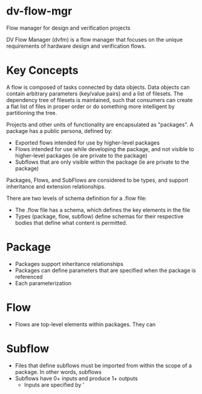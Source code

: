 # dv-flow-mgr
Flow manager for design and verification projects

DV Flow Manager (dvfm) is a flow manager that focuses on the unique requirements
of hardware design and verification flows. 

# Key Concepts

A flow is composed of tasks connected by data objects. Data objects can contain
arbitrary parameters (key/value pairs) and a list of filesets. The dependency 
tree of filesets is maintained, such that consumers can create a flat list
of files in proper order or do something more intelligent by partitioning 
the tree.

Projects and other units of functionality are encapsulated as "packages". A 
package has a public persona, defined by:
- Exported flows intended for use by higher-level packages
- Flows intended for use while developing the package, and not visible to higher-level packages
  (ie are private to the package)
- Subflows that are only visible within the package (ie are private to the package)

Packages, Flows, and SubFlows are considered to be types, and support inheritance
and extension relationships.

There are two levels of schema definition for a .flow file:
- The .flow file has a schema, which defines the key elements in the file
- Types (package, flow, subflow) define schemas for their respective 
  bodies that define what content is permitted.

# Package
- Packages support inheritance relationships
- Packages can define parameters that are specified when the package is referenced
- Each parameterization  

# Flow
- Flows are top-level elements within packages. They can 

# Subflow
- Files that define subflows must be imported from within the scope of a package. 
  In other words, subflows 
- Subflows have 0+ inputs and produce 1+ outputs
  - Inputs are specified by '



